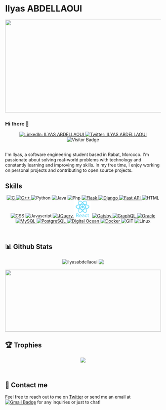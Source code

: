 # Ilyas ABDELLAOUI

<img src="https://64.media.tumblr.com/c5543874b9cbe98da1d20945a45e989b/tumblr_o5a5r9Z9O71tvppquo1_r1_1280.gifv" height="300px" width="1300px"/>

### Hi there 👋

<div align="center">  
  <a href="https://www.linkedin.com/in/ilyas-abdellaoui/">
    <img alt="LinkedIn: ILYAS ABDELLAOUI" src="https://img.shields.io/badge/-ILYAS%20ABDELLAOUI-0e76a8?style=flat&labelColor=0e76a8&logo=linkedin&logoColor=white" target="_blank" />
  </a>
  <a href="https://twitter.com/ilyas_abdell">
    <img alt="Twitter: ILYAS ABDELLAOUI" src="https://img.shields.io/badge/-ILYAS%20ABDELLAOUI-e84393?style=flat&labelColor=e84393&logo=twitter&logoColor=white" target="_blank" />
  </a>
  <br />
  <!--<img src="https://views-counter.vercel.app/badge?pageId=ilyasabdellaoui%2FViews-Counter" alt="Visitor Badge" /> -->
  <img src="https://komarev.com/ghpvc/?username=ilyasabdellaoui" alt="Visitor Badge" />
</div>

<br />

I'm Ilyas, a software engineering student based in Rabat, Morocco. I'm passionate about solving real-world problems with technology and constantly learning and improving my skills. In my free time, I enjoy working on personal projects and contributing to open source projects.

## Skills
<p align="center">
	<!-- C -->
	<a href="https://docs.microsoft.com/en-us/cpp/?view=msvc-170" target="_blank" rel="noreferrer">
	    <img src="https://raw.githubusercontent.com/danielcranney/readme-generator/main/public/icons/skills/c-colored.svg" width="36" height="36" alt="C" />
	</a>
	<!-- C++ -->
	<a href="https://docs.microsoft.com/en-us/cpp/?view=msvc-170" target="_blank" rel="noreferrer">
	    <img src="https://raw.githubusercontent.com/danielcranney/readme-generator/main/public/icons/skills/cplusplus-colored.svg" width="36" height="36" alt="C++" />
	</a>
	<!--Python-->
	<img src="https://www.vectorlogo.zone/logos/python/python-icon.svg" alt="Python" width="55" height="55"/>
	<!--Java-->
	<img src="https://www.vectorlogo.zone/logos/java/java-icon.svg" alt="Java" width="55" height="55"/>
	<!--PHP-->
	<img src="https://www.vectorlogo.zone/logos/php/php-icon.svg" alt="Php" width="55" height="55"/>
	<!-- Flask -->
	<a href="https://flask.palletsprojects.com/en/2.0.x/" target="_blank" rel="noreferrer">
	    <img src="https://raw.githubusercontent.com/danielcranney/readme-generator/main/public/icons/skills/flask-colored.svg" width="36" height="36" alt="Flask" />
	</a>
	<!-- Django -->
	<a href="https://www.djangoproject.com/" target="_blank" rel="noreferrer">
 		<img src="https://raw.githubusercontent.com/danielcranney/readme-generator/main/public/icons/skills/django-colored.svg" width="36" height="36" alt="Django" />
   	</a>
	<!-- FastAPI -->
	<a href="https://fastapi.tiangolo.com/" target="_blank" rel="noreferrer">
		<img src="https://raw.githubusercontent.com/danielcranney/readme-generator/main/public/icons/skills/fastapi-colored.svg" width="36" height="36" alt="Fast API" />
	</a>
	<!--HTML-->
	<img src="https://www.vectorlogo.zone/logos/w3_html5/w3_html5-icon.svg" alt="HTML" width="55" height="55"/>
	<!--CSS-->
	<img src="https://www.vectorlogo.zone/logos/w3_css/w3_css-icon.svg" alt="CSS" width="55" height="55"/>
	<!--Bootstrap-->
	<imf src="https://raw.githubusercontent.com/danielcranney/readme-generator/main/public/icons/skills/bootstrap-colored.svg" alt="Bootstrap" width="55" height="55"/>
      	<!--JS-->
	<img src="https://upload.vectorlogo.zone/logos/javascript/images/239ec8a4-163e-4792-83b6-3f6d96911757.svg" alt="Javascript" width="55" height="55"/>
	<!-- JQuery -->
	<a href="https://jquery.com/" target="_blank" rel="noreferrer">
		<img src="https://raw.githubusercontent.com/danielcranney/readme-generator/main/public/icons/skills/jquery-colored.svg" width="36" height="36" alt="JQuery" />
	</a>
	<!-- ReactJS -->
	<img src="https://raw.githubusercontent.com/devicons/devicon/master/icons/react/react-original-wordmark.svg" alt="ReactJS" width="55" height="55"/>
	<!-- Gatsby -->
	<a href="https://www.gatsbyjs.com/" target="_blank" rel="noreferrer">
		<img src="https://raw.githubusercontent.com/danielcranney/readme-generator/main/public/icons/skills/gatsby-colored.svg" width="36" height="36" alt="Gatsby" />
	</a>		
	<!-- GraphQL -->
	<a href="https://graphql.org/" target="_blank" rel="noreferrer">
		<img src="https://raw.githubusercontent.com/danielcranney/readme-generator/main/public/icons/skills/graphql-colored.svg" width="36" height="36" alt="GraphQL" />
	</a>
	<!-- Oracle -->
	<a href="https://www.oracle.com/uk/index.html" target="_blank" rel="noreferrer">
	    <img src="https://raw.githubusercontent.com/danielcranney/readme-generator/main/public/icons/skills/oracle-colored.svg" width="36" height="36" alt="Oracle" />
	</a>
	<!-- MySQL -->
	<a href="https://www.mysql.com/" target="_blank" rel="noreferrer">
		<img src="https://raw.githubusercontent.com/danielcranney/readme-generator/main/public/icons/skills/mysql-colored.svg" width="36" height="36" alt="MySQL" />
	</a>
	<!-- Postgres -->
	<a href="https://www.postgresql.org/" target="_blank" rel="noreferrer">
	    <img src="https://raw.githubusercontent.com/danielcranney/readme-generator/main/public/icons/skills/postgresql-colored.svg" width="36" height="36" alt="PostgreSQL" />
	</a>	
	<!-- DigitalOcean -->
	<a href="https://www.digitalocean.com" target="_blank" rel="noreferrer">
	    <img src="https://raw.githubusercontent.com/danielcranney/readme-generator/main/public/icons/skills/digitalocean-colored.svg" width="36" height="36" alt="Digital Ocean" />
	</a>
	<!-- Docker -->
	<a href="https://www.docker.com/" target="_blank" rel="noreferrer">
		<img src="https://raw.githubusercontent.com/danielcranney/readme-generator/main/public/icons/skills/docker-colored.svg" width="36" height="36" alt="Docker" />
	</a>
	<!--Git-->
	<img src="https://www.vectorlogo.zone/logos/git-scm/git-scm-icon.svg" alt="GIT" width="55" height="55"/> 
	<!--Linux-->
	<img src="https://www.vectorlogo.zone/logos/linux/linux-icon.svg" alt="Linux" width="55" height="55"/> 
</p>
<br/>

## 📊 Github Stats

<p align="center">
<img align="center" width="47%" src="https://github-readme-streak-stats.herokuapp.com/?user=ilyasabdellaoui&theme=tokyonight" alt="ilyasabdellaoui"/>
<img align="center" width="45%" src="https://github-readme-stats.vercel.app/api?username=ilyasabdellaoui&show_icons=true&theme=tokyonight"/><br><br>
<img align="center" width="100%" height="200px" src="https://github-readme-stats.vercel.app/api/top-langs/?username=ilyasabdellaoui&layout=compact&theme=tokyonight"/>
</p>

## 🏆 Trophies
<p align="center">
<img src="https://github-profile-trophy.vercel.app/?username=ilyasabdellaoui&theme=nord&column=7"  align="center"/>
</p>
	
<br/>

## 💬 Contact me
Feel free to reach out to me on [Twitter](https://twitter.com/ilyas_abdell) or send me an email at [![Gmail Badge](https://img.shields.io/badge/-ilyas.abdellaoui@gmail.com-c14438?style=flat&labelColor=db3236&logo=gmail&logoColor=white)](mailto:ilyas.abdellaoui@gmail.com) for any inquiries or just to chat!

